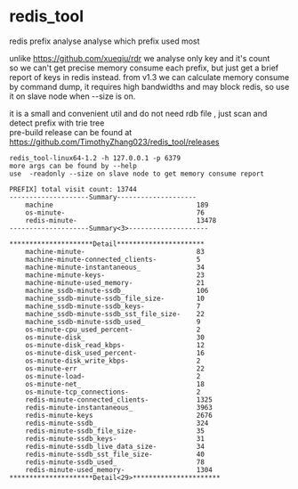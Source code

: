 # redis_tool
redis prefix analyse
analyse which prefix used most

unlike https://github.com/xueqiu/rdr we analyse only key and it's count  
so we can't get precise memory consume each prefix, but just get a brief report of keys in redis instead.
from v1.3 we can calculate memory consume by command dump, it requires high bandwidths and may block redis,
so use it on slave node when --size is on.

it is a small and convenient util and do not need rdb file , just scan and detect prefix with trie tree  
pre-build release can be found at https://github.com/TimothyZhang023/redis_tool/releases 


```
redis_tool-linux64-1.2 -h 127.0.0.1 -p 6379
more args can be found by --help
use  -readonly --size on slave node to get memory consume report
```

```
PREFIX] total visit count: 13744
--------------------Summary--------------------
    machine                                    189
    os-minute-                                 76
    redis-minute-                              13478
--------------------Summary<3>--------------------

*********************Detail**********************
    machine-minute-                            83
    machine-minute-connected_clients-          5
    machine-minute-instantaneous_              34
    machine-minute-keys-                       23
    machine-minute-used_memory-                21
    machine_ssdb-minute-ssdb_                  106
    machine_ssdb-minute-ssdb_file_size-        10
    machine_ssdb-minute-ssdb_keys-             7
    machine_ssdb-minute-ssdb_sst_file_size-    22
    machine_ssdb-minute-ssdb_used_             9
    os-minute-cpu_used_percent-                2
    os-minute-disk_                            30
    os-minute-disk_read_kbps-                  12
    os-minute-disk_used_percent-               16
    os-minute-disk_write_kbps-                 2
    os-minute-err                              22
    os-minute-load-                            2
    os-minute-net_                             18
    os-minute-tcp_connections-                 2
    redis-minute-connected_clients-            1325
    redis-minute-instantaneous_                3963
    redis-minute-keys                          2676
    redis-minute-ssdb_                         324
    redis-minute-ssdb_file_size-               35
    redis-minute-ssdb_keys-                    31
    redis-minute-ssdb_live_data_size-          34
    redis-minute-ssdb_sst_file_size-           40
    redis-minute-ssdb_used_                    78
    redis-minute-used_memory-                  1304
*********************Detail<29>**********************
```

